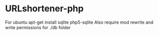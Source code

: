 # URLshortener-php
For ubuntu
apt-get install sqlite php5-sqlite
Also require mod rewrite and write permissions for ./db folder